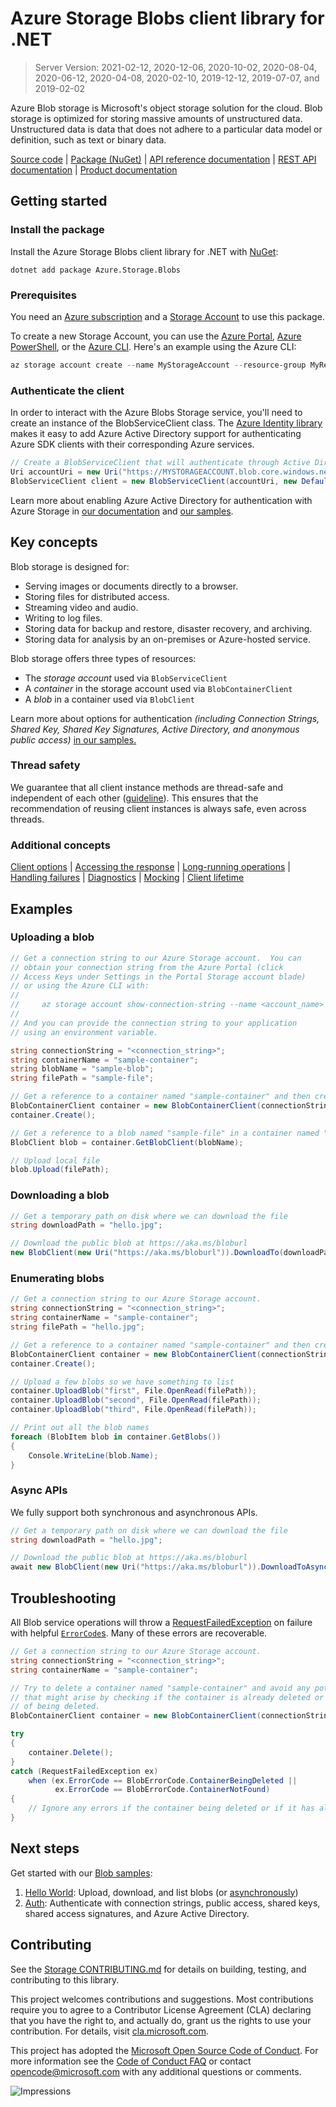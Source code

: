 # Azure Storage Blobs client library for .NET

> Server Version: 2021-02-12, 2020-12-06, 2020-10-02, 2020-08-04, 2020-06-12, 2020-04-08, 2020-02-10, 2019-12-12, 2019-07-07, and 2019-02-02

Azure Blob storage is Microsoft's object storage solution for the cloud. Blob
storage is optimized for storing massive amounts of unstructured data.
Unstructured data is data that does not adhere to a particular data model or
definition, such as text or binary data.

[Source code][source] | [Package (NuGet)][package] | [API reference documentation][docs] | [REST API documentation][rest_docs] | [Product documentation][product_docs]

## Getting started

### Install the package

Install the Azure Storage Blobs client library for .NET with [NuGet][nuget]:

```dotnetcli
dotnet add package Azure.Storage.Blobs
```

### Prerequisites

You need an [Azure subscription][azure_sub] and a
[Storage Account][storage_account_docs] to use this package.

To create a new Storage Account, you can use the [Azure Portal][storage_account_create_portal],
[Azure PowerShell][storage_account_create_ps], or the [Azure CLI][storage_account_create_cli].
Here's an example using the Azure CLI:

```Powershell
az storage account create --name MyStorageAccount --resource-group MyResourceGroup --location westus --sku Standard_LRS
```

### Authenticate the client

In order to interact with the Azure Blobs Storage service, you'll need to create an instance of the BlobServiceClient class.  The [Azure Identity library][identity] makes it easy to add Azure Active Directory support for authenticating Azure SDK clients with their corresponding Azure services.

```C# Snippet:SampleSnippetsBlob_Auth
// Create a BlobServiceClient that will authenticate through Active Directory
Uri accountUri = new Uri("https://MYSTORAGEACCOUNT.blob.core.windows.net/");
BlobServiceClient client = new BlobServiceClient(accountUri, new DefaultAzureCredential());
```

Learn more about enabling Azure Active Directory for authentication with Azure Storage in [our documentation][storage_ad] and [our samples](#next-steps).

## Key concepts

Blob storage is designed for:

- Serving images or documents directly to a browser.
- Storing files for distributed access.
- Streaming video and audio.
- Writing to log files.
- Storing data for backup and restore, disaster recovery, and archiving.
- Storing data for analysis by an on-premises or Azure-hosted service.

Blob storage offers three types of resources:

- The _storage account_ used via `BlobServiceClient`
- A _container_ in the storage account used via `BlobContainerClient`
- A _blob_ in a container used via `BlobClient`

Learn more about options for authentication _(including Connection Strings, Shared Key, Shared Key Signatures, Active Directory, and anonymous public access)_ [in our samples.](https://github.com/Azure/azure-sdk-for-net/blob/main/sdk/storage/Azure.Storage.Blobs/samples/Sample02_Auth.cs)

### Thread safety
We guarantee that all client instance methods are thread-safe and independent of each other ([guideline](https://azure.github.io/azure-sdk/dotnet_introduction.html#dotnet-service-methods-thread-safety)). This ensures that the recommendation of reusing client instances is always safe, even across threads.

### Additional concepts
<!-- CLIENT COMMON BAR -->
[Client options](https://github.com/Azure/azure-sdk-for-net/blob/main/sdk/core/Azure.Core/README.md#configuring-service-clients-using-clientoptions) |
[Accessing the response](https://github.com/Azure/azure-sdk-for-net/blob/main/sdk/core/Azure.Core/README.md#accessing-http-response-details-using-responset) |
[Long-running operations](https://github.com/Azure/azure-sdk-for-net/blob/main/sdk/core/Azure.Core/README.md#consuming-long-running-operations-using-operationt) |
[Handling failures](https://github.com/Azure/azure-sdk-for-net/blob/main/sdk/core/Azure.Core/README.md#reporting-errors-requestfailedexception) |
[Diagnostics](https://github.com/Azure/azure-sdk-for-net/blob/main/sdk/core/Azure.Core/samples/Diagnostics.md) |
[Mocking](https://github.com/Azure/azure-sdk-for-net/blob/main/sdk/core/Azure.Core/README.md#mocking) |
[Client lifetime](https://devblogs.microsoft.com/azure-sdk/lifetime-management-and-thread-safety-guarantees-of-azure-sdk-net-clients/)
<!-- CLIENT COMMON BAR -->

## Examples

### Uploading a blob

```C# Snippet:SampleSnippetsBlob_Upload
// Get a connection string to our Azure Storage account.  You can
// obtain your connection string from the Azure Portal (click
// Access Keys under Settings in the Portal Storage account blade)
// or using the Azure CLI with:
//
//     az storage account show-connection-string --name <account_name> --resource-group <resource_group>
//
// And you can provide the connection string to your application
// using an environment variable.

string connectionString = "<connection_string>";
string containerName = "sample-container";
string blobName = "sample-blob";
string filePath = "sample-file";

// Get a reference to a container named "sample-container" and then create it
BlobContainerClient container = new BlobContainerClient(connectionString, containerName);
container.Create();

// Get a reference to a blob named "sample-file" in a container named "sample-container"
BlobClient blob = container.GetBlobClient(blobName);

// Upload local file
blob.Upload(filePath);
```

### Downloading a blob

```C# Snippet:SampleSnippetsBlob_Download
// Get a temporary path on disk where we can download the file
string downloadPath = "hello.jpg";

// Download the public blob at https://aka.ms/bloburl
new BlobClient(new Uri("https://aka.ms/bloburl")).DownloadTo(downloadPath);
```

### Enumerating blobs

```C# Snippet:SampleSnippetsBlob_List
// Get a connection string to our Azure Storage account.
string connectionString = "<connection_string>";
string containerName = "sample-container";
string filePath = "hello.jpg";

// Get a reference to a container named "sample-container" and then create it
BlobContainerClient container = new BlobContainerClient(connectionString, containerName);
container.Create();

// Upload a few blobs so we have something to list
container.UploadBlob("first", File.OpenRead(filePath));
container.UploadBlob("second", File.OpenRead(filePath));
container.UploadBlob("third", File.OpenRead(filePath));

// Print out all the blob names
foreach (BlobItem blob in container.GetBlobs())
{
    Console.WriteLine(blob.Name);
}
```

### Async APIs

We fully support both synchronous and asynchronous APIs.
```C# Snippet:SampleSnippetsBlob_Async
// Get a temporary path on disk where we can download the file
string downloadPath = "hello.jpg";

// Download the public blob at https://aka.ms/bloburl
await new BlobClient(new Uri("https://aka.ms/bloburl")).DownloadToAsync(downloadPath);
```

## Troubleshooting

All Blob service operations will throw a
[RequestFailedException][RequestFailedException] on failure with
helpful [`ErrorCode`s][error_codes].  Many of these errors are recoverable.

```C# Snippet:SampleSnippetsBlob_Troubleshooting
// Get a connection string to our Azure Storage account.
string connectionString = "<connection_string>";
string containerName = "sample-container";

// Try to delete a container named "sample-container" and avoid any potential race conditions
// that might arise by checking if the container is already deleted or is in the process
// of being deleted.
BlobContainerClient container = new BlobContainerClient(connectionString, containerName);

try
{
    container.Delete();
}
catch (RequestFailedException ex)
    when (ex.ErrorCode == BlobErrorCode.ContainerBeingDeleted ||
          ex.ErrorCode == BlobErrorCode.ContainerNotFound)
{
    // Ignore any errors if the container being deleted or if it has already been deleted
}
```

## Next steps

Get started with our [Blob samples][samples]:

1. [Hello World](https://github.com/Azure/azure-sdk-for-net/blob/main/sdk/storage/Azure.Storage.Blobs/samples/Sample01a_HelloWorld.cs): Upload, download, and list blobs (or [asynchronously](https://github.com/Azure/azure-sdk-for-net/blob/main/sdk/storage/Azure.Storage.Blobs/samples/Sample01b_HelloWorldAsync.cs))
2. [Auth](https://github.com/Azure/azure-sdk-for-net/blob/main/sdk/storage/Azure.Storage.Blobs/samples/Sample02_Auth.cs): Authenticate with connection strings, public access, shared keys, shared access signatures, and Azure Active Directory.

## Contributing

See the [Storage CONTRIBUTING.md][storage_contrib] for details on building,
testing, and contributing to this library.

This project welcomes contributions and suggestions.  Most contributions require
you to agree to a Contributor License Agreement (CLA) declaring that you have
the right to, and actually do, grant us the rights to use your contribution. For
details, visit [cla.microsoft.com][cla].

This project has adopted the [Microsoft Open Source Code of Conduct][coc].
For more information see the [Code of Conduct FAQ][coc_faq]
or contact [opencode@microsoft.com][coc_contact] with any
additional questions or comments.

![Impressions](https://azure-sdk-impressions.azurewebsites.net/api/impressions/azure-sdk-for-net%2Fsdk%2Fstorage%2FAzure.Storage.Blobs%2FREADME.png)

<!-- LINKS -->
[source]: https://github.com/Azure/azure-sdk-for-net/tree/main/sdk/storage/Azure.Storage.Blobs/src
[package]: https://www.nuget.org/packages/Azure.Storage.Blobs/
[docs]: https://docs.microsoft.com/dotnet/api/azure.storage.blobs
[rest_docs]: https://docs.microsoft.com/rest/api/storageservices/blob-service-rest-api
[product_docs]: https://docs.microsoft.com/azure/storage/blobs/storage-blobs-overview
[nuget]: https://www.nuget.org/
[storage_account_docs]: https://docs.microsoft.com/azure/storage/common/storage-account-overview
[storage_account_create_ps]: https://docs.microsoft.com/azure/storage/common/storage-quickstart-create-account?tabs=azure-powershell
[storage_account_create_cli]: https://docs.microsoft.com/azure/storage/common/storage-quickstart-create-account?tabs=azure-cli
[storage_account_create_portal]: https://docs.microsoft.com/azure/storage/common/storage-quickstart-create-account?tabs=azure-portal
[azure_cli]: https://docs.microsoft.com/cli/azure
[azure_sub]: https://azure.microsoft.com/free/dotnet/
[identity]: https://github.com/Azure/azure-sdk-for-net/tree/main/sdk/identity/Azure.Identity/README.md
[storage_ad]: https://docs.microsoft.com/azure/storage/common/storage-auth-aad
[storage_ad_sample]: samples/Sample02c_Auth_ActiveDirectory.cs
[RequestFailedException]: https://github.com/Azure/azure-sdk-for-net/tree/main/sdk/core/Azure.Core/src/RequestFailedException.cs
[error_codes]: https://docs.microsoft.com/rest/api/storageservices/blob-service-error-codes
[samples]: https://github.com/Azure/azure-sdk-for-net/blob/main/sdk/storage/Azure.Storage.Blobs/samples/
[storage_contrib]: https://github.com/Azure/azure-sdk-for-net/blob/main/sdk/storage/CONTRIBUTING.md
[cla]: https://cla.microsoft.com
[coc]: https://opensource.microsoft.com/codeofconduct/
[coc_faq]: https://opensource.microsoft.com/codeofconduct/faq/
[coc_contact]: mailto:opencode@microsoft.com
